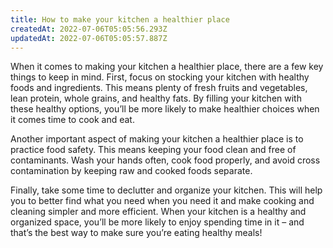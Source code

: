 ```yaml
---
title: How to make your kitchen a healthier place
createdAt: 2022-07-06T05:05:56.293Z
updatedAt: 2022-07-06T05:05:57.887Z
---
```


When it comes to making your kitchen a healthier place, there are a few key things to keep in mind. First, focus on stocking your kitchen with healthy foods and ingredients. This means plenty of fresh fruits and vegetables, lean protein, whole grains, and healthy fats. By filling your kitchen with these healthy options, you’ll be more likely to make healthier choices when it comes time to cook and eat.

Another important aspect of making your kitchen a healthier place is to practice food safety. This means keeping your food clean and free of contaminants. Wash your hands often, cook food properly, and avoid cross contamination by keeping raw and cooked foods separate.

Finally, take some time to declutter and organize your kitchen. This will help you to better find what you need when you need it and make cooking and cleaning simpler and more efficient. When your kitchen is a healthy and organized space, you’ll be more likely to enjoy spending time in it – and that’s the best way to make sure you’re eating healthy meals!
